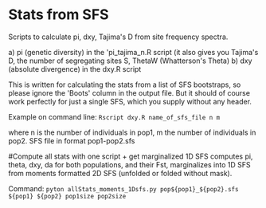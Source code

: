 # Stats from SFS
Scripts to calculate pi, dxy, Tajima's D from site frequency spectra.

a) pi (genetic diversity) in the 'pi_tajima_n.R script (it also gives you Tajima's D, the number of segregating sites S, ThetaW (Whatterson's Theta)
b) dxy (absolute divergence) in the dxy.R script
 
This is written for calculating the stats from a list of SFS bootstraps, so please ignore the 'Boots' column in the output file. But it should of course work perfectly for just a single SFS, which you supply without any header.

Example on command line:
`Rscript dxy.R name_of_sfs_file n m`

where n is the number of individuals in pop1, m the number of individuals in pop2. SFS file in format pop1-pop2.sfs

#Compute all stats with one script + get marginalized 1D SFS
computes pi, theta, dxy, da for both populations, and their Fst, marginalizes into 1D SFS from moments formatted 2D SFS (unfolded or folded without mask).

Command:
`pyton allStats_moments_1Dsfs.py pop${pop1}_${pop2}.sfs ${pop1} ${pop2} pop1size pop2size`

